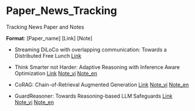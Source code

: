 # Paper_News_Tracking

Tracking News Paper and Notes

**Format**: [Paper_name] [Link] [Note]

- Streaming DiLoCo with overlapping communication: Towards a Distributed Free Lunch [Link](https://arxiv.org/pdf/2501.18512)

- Think Smarter not Harder: Adaptive Reasoning with Inference Aware Optimization [Link](https://arxiv.org/pdf/2501.17974) [Note_vi](./Note/Think_Smarter/Think_Smarter_vi.md) [Note_en](./Note/Think_Smarter/Think_Smarter_vi.md)

- CoRAG: Chain-of-Retrieval Augmented Generation [Link](https://arxiv.org/pdf/2501.14342) [Note_vi](./Note/CoRAG/CoRAG_vi.md) [Note_en](./Note/CoRAG/CoRAG_en.md)

- GuardReasoner: Towards Reasoning-based LLM Safeguards [Link](https://arxiv.org/pdf/2501.18492) [Note_vi](./Note/GuardReasoner/GuardReasoner_vi.md) [Note_en](./Note/GuardReasoner/GuardReasoner_en.md)
